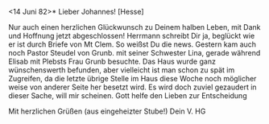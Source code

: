  <14 Juni 82>*
Lieber Johannes! [Hesse]

Nur auch einen herzlichen Glückwunsch zu Deinem halben Leben, mit Dank und Hoffnung jetzt abgeschlossen! Herrmann schreibt Dir ja, beglückt wie er ist durch Briefe von Mt Clem. So weißst Du die news. Gestern kam auch noch Pastor Steudel von Grunb. mit seiner Schwester Lina, gerade während Elisab mit Plebsts Frau Grunb besuchte. Das Haus wurde ganz wünschenswerth befunden, aber vielleicht ist man schon zu spät im Zugreifen, da die letzte übrige Stelle im Haus diese Woche noch möglicher weise von anderer Seite her besetzt wird. Es wird doch zuviel gezaudert in dieser Sache, will mir scheinen. Gott helfe den Lieben zur Entscheidung

Mit herzlichen Grüßen (aus eingeheizter Stube!)
 Dein V. HG
